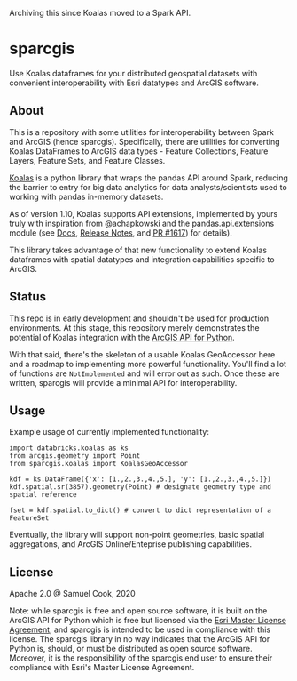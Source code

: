 Archiving this since Koalas moved to a Spark API.

# sparcgis
Use Koalas dataframes for your distributed geospatial datasets with convenient interoperability with Esri datatypes and ArcGIS software.

## About
This is a repository with some utilities for interoperability between Spark and ArcGIS (hence sparcgis). Specifically, there are utilities for converting Koalas DataFrames to ArcGIS data types - Feature Collections, Feature Layers, Feature Sets, and Feature Classes.

[Koalas](https://github.com/databricks/koalas) is a python library that wraps the pandas API around Spark, reducing the barrier to entry for big data analytics for data analysts/scientists used to working with pandas in-memory datasets.

As of version 1.10, Koalas supports API extensions, implemented by yours truly with inspiration from @achapkowski and the pandas.api.extensions module (see [Docs](https://koalas.readthedocs.io/en/latest/reference/extensions.html), [Release Notes](https://github.com/databricks/koalas/releases/tag/v1.1.0), and [PR #1617](https://github.com/databricks/koalas/pull/1617)) for details).

This library takes advantage of that new functionality to extend Koalas dataframes with spatial datatypes and integration capabilities specific to ArcGIS.

## Status
This repo is in early development and shouldn't be used for production environments. At this stage, this repository merely demonstrates the potential of Koalas integration with the [ArcGIS API for Python](https://developers.arcgis.com/python/). 

With that said, there's the skeleton of a usable Koalas GeoAccessor here and a roadmap to implementing more powerful functionality. You'll find a lot of functions are `NotImplemented` and will error out as such. Once these are written, sparcgis will provide a minimal API for interoperability.

## Usage
Example usage of currently implemented functionality:
```
import databricks.koalas as ks
from arcgis.geometry import Point
from sparcgis.koalas import KoalasGeoAccessor

kdf = ks.DataFrame({'x': [1.,2.,3.,4.,5.], 'y': [1.,2.,3.,4.,5.]})
kdf.spatial.sr(3857).geometry(Point) # designate geometry type and spatial reference

fset = kdf.spatial.to_dict() # convert to dict representation of a FeatureSet
```

Eventually, the library will support non-point geometries, basic spatial aggregations, and ArcGIS Online/Enteprise publishing capabilities.

## License
Apache 2.0 @ Samuel Cook, 2020

Note: while sparcgis is free and open source software, it is built on the ArcGIS API for Python which is free but licensed via the [Esri Master License Agreement](https://www.esri.com/content/dam/esrisites/en-us/media/legal/ma-translations/english.pdf), and sparcgis is intended to be used in compliance with this license. The sparcgis library in no way indicates that the ArcGIS API for Python is, should, or must be distributed as open source software. Moreover, it is the responsibility of the sparcgis end user to ensure their compliance with Esri's Master License Agreement.
